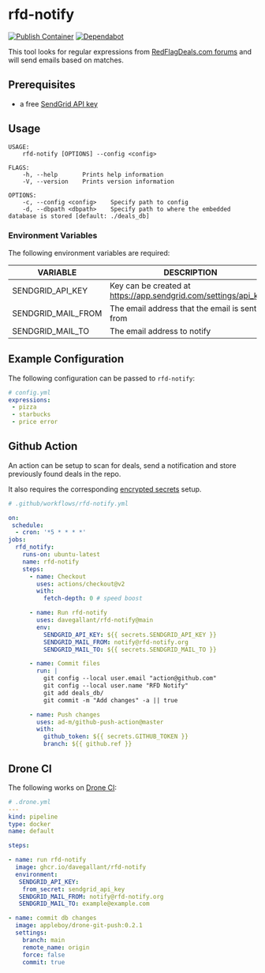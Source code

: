# rfd-notify

[![Publish Container](https://github.com/davegallant/rfd-notify/actions/workflows/docker.yml/badge.svg)](https://github.com/davegallant/rfd-notify/actions/workflows/docker.yml)
[![Dependabot](https://badgen.net/badge/Dependabot/enabled/green?icon=dependabot)](https://dependabot.com/)

This tool looks for regular expressions from [RedFlagDeals.com forums](https://forums.redflagdeals.com/hot-deals-f9/) and will send emails based on matches.


## Prerequisites

- a free [SendGrid API key](https://sendgrid.com/pricing/)

## Usage

```shell
USAGE:
    rfd-notify [OPTIONS] --config <config>

FLAGS:
    -h, --help       Prints help information
    -V, --version    Prints version information

OPTIONS:
    -c, --config <config>    Specify path to config
    -d, --dbpath <dbpath>    Specify path to where the embedded database is stored [default: ./deals_db]
```

### Environment Variables

The following environment variables are required:

| VARIABLE            | DESCRIPTION                                                      |
| ------------------- | ---------------------------------------------------------------- |
| SENDGRID_API_KEY    | Key can be created at https://app.sendgrid.com/settings/api_keys |
| SENDGRID_MAIL_FROM  | The email address that the email is sent from                    |
| SENDGRID_MAIL_TO    | The email address to notify                                      |

## Example Configuration

The following configuration can be passed to `rfd-notify`:

```yaml
# config.yml
expressions:
 - pizza
 - starbucks
 - price error
```

## Github Action

An action can be setup to scan for deals, send a notification and store previously found deals in the repo.

It also requires the corresponding [encrypted secrets](https://docs.github.com/en/free-pro-team@latest/actions/reference/encrypted-secrets) setup.

```yaml
# .github/workflows/rfd-notify.yml

on:
 schedule:
  - cron: '*5 * * * *'
jobs:
  rfd_notify:
    runs-on: ubuntu-latest
    name: rfd-notify
    steps:
      - name: Checkout
        uses: actions/checkout@v2
        with:
          fetch-depth: 0 # speed boost

      - name: Run rfd-notify
        uses: davegallant/rfd-notify@main
        env:
          SENDGRID_API_KEY: ${{ secrets.SENDGRID_API_KEY }}
          SENDGRID_MAIL_FROM: notify@rfd-notify.org
          SENDGRID_MAIL_TO: ${{ secrets.SENDGRID_MAIL_TO }}

      - name: Commit files
        run: |
          git config --local user.email "action@github.com"
          git config --local user.name "RFD Notify"
          git add deals_db/
          git commit -m "Add changes" -a || true

      - name: Push changes
        uses: ad-m/github-push-action@master
        with:
          github_token: ${{ secrets.GITHUB_TOKEN }}
          branch: ${{ github.ref }}
```


## Drone CI

The following works on [Drone CI](https://www.drone.io/):


```yaml
# .drone.yml
---
kind: pipeline
type: docker
name: default

steps:

- name: run rfd-notify
  image: ghcr.io/davegallant/rfd-notify
  environment:
   SENDGRID_API_KEY:
    from_secret: sendgrid_api_key
   SENDGRID_MAIL_FROM: notify@rfd-notify.org
   SENDGRID_MAIL_TO: example@example.com

- name: commit db changes
  image: appleboy/drone-git-push:0.2.1
  settings:
    branch: main
    remote_name: origin
    force: false
    commit: true
```
